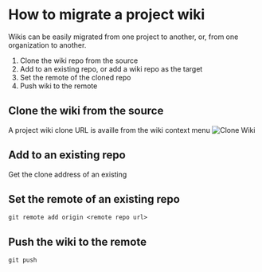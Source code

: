 # How to migrate a project wiki

Wikis can be easily migrated from one project to another, or, from one organization to another.

1. Clone the wiki repo from the source
2. Add to an existing repo, or add a wiki repo as the target
3. Set the remote of the cloned repo
4. Push wiki to the remote

## Clone the wiki from the source

A project wiki clone URL is availle from the wiki context menu
![Clone Wiki](.images\clone-wiki-annotation.jpg)

## Add to an existing repo

Get the clone address of an existing

## Set the remote of an existing repo

```
git remote add origin <remote repo url>
```

## Push the wiki to the remote

```
git push
```
